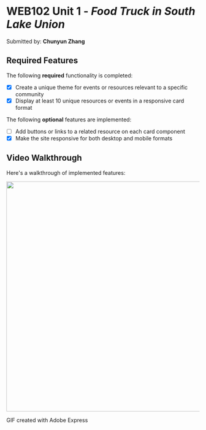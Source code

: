 # WEB102 Unit 1 - *Food Truck in South Lake Union*

Submitted by: **Chunyun Zhang**

## Required Features

The following **required** functionality is completed:

* [x] Create a unique theme for events or resources relevant to a specific community
* [x] Display at least 10 unique resources or events in a responsive card format

The following **optional** features are implemented:

* [ ] Add buttons or links to a related resource on each card component
* [x] Make the site responsive for both desktop and mobile formats

## Video Walkthrough

Here's a walkthrough of implemented features:

<img src="https://github.com/CloudyZ524/CodePath-Web102/assets/124476559/ecea8568-a9ae-4162-af35-665cf873a377)" width="600">

GIF created with Adobe Express
